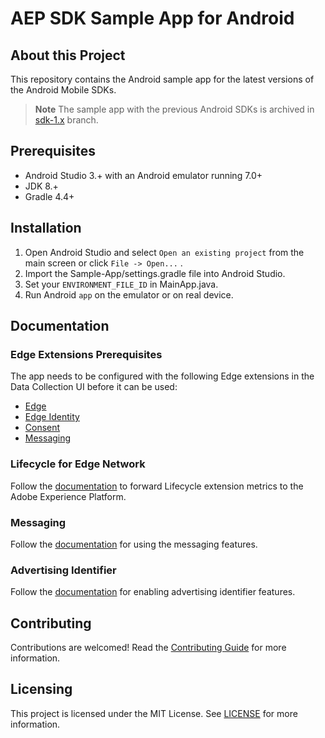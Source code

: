 # AEP SDK Sample App for Android

## About this Project

This repository contains the Android sample app for the latest versions of the Android Mobile SDKs. 

> **Note**
> The sample app with the previous Android SDKs is archived in [sdk-1.x](https://github.com/adobe/aepsdk-sample-app-android/tree/sdk-1.x) branch.


## Prerequisites

- Android Studio 3.+ with an Android emulator running 7.0+
- JDK 8.+
- Gradle 4.4+

## Installation

1. Open Android Studio and select `Open an existing project`  from the main screen or click `File -> Open...` .
2. Import the Sample-App/settings.gradle file into Android Studio.
3. Set your `ENVIRONMENT_FILE_ID` in MainApp.java.
4. Run Android `app` on the emulator or on real device.

## Documentation
### Edge Extensions Prerequisites
The app needs to be configured with the following Edge extensions in the Data Collection UI before it can be used: 
- [Edge](https://developer.adobe.com/client-sdks/documentation/edge-network)
- [Edge Identity](https://developer.adobe.com/client-sdks/documentation/identity-for-edge-network)
- [Consent](https://developer.adobe.com/client-sdks/documentation/consent-for-edge-network)
- [Messaging](https://developer.adobe.com/client-sdks/documentation/iam)

### Lifecycle for Edge Network 
Follow the [documentation](https://developer.adobe.com/client-sdks/documentation/lifecycle-for-edge-network) to forward Lifecycle extension metrics to the Adobe Experience Platform.

### Messaging
Follow the [documentation](Documentation/README.md) for using the messaging features.

### Advertising Identifier
Follow the [documentation](Documentation/README.md#advertising-identifier) for enabling advertising identifier features.

## Contributing

Contributions are welcomed! Read the [Contributing Guide](./.github/CONTRIBUTING.md) for more information.

## Licensing

This project is licensed under the MIT License. See [LICENSE](LICENSE) for more information.


